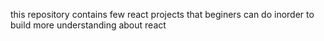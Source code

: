 this repository contains few react projects that beginers can do inorder to build more understanding about react
